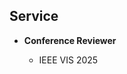 ## Service

<ul style="margin: 0 0 5px;">
  <li><strong>Conference Reviewer</strong></li>
  <ul>
    <li>IEEE VIS 2025</li>
  </ul>
</ul>

